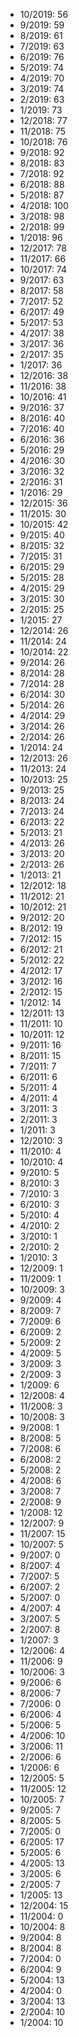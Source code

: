 *  10/2019: 56
*  9/2019: 59
*  8/2019: 61
*  7/2019: 63
*  6/2019: 76
*  5/2019: 74
*  4/2019: 70
*  3/2019: 74
*  2/2019: 63
*  1/2019: 73
*  12/2018: 77
*  11/2018: 75
*  10/2018: 76
*  9/2018: 92
*  8/2018: 83
*  7/2018: 92
*  6/2018: 88
*  5/2018: 87
*  4/2018: 100
*  3/2018: 98
*  2/2018: 99
*  1/2018: 96
*  12/2017: 78
*  11/2017: 66
*  10/2017: 74
*  9/2017: 63
*  8/2017: 58
*  7/2017: 52
*  6/2017: 49
*  5/2017: 53
*  4/2017: 38
*  3/2017: 36
*  2/2017: 35
*  1/2017: 36
*  12/2016: 38
*  11/2016: 38
*  10/2016: 41
*  9/2016: 37
*  8/2016: 40
*  7/2016: 40
*  6/2016: 36
*  5/2016: 29
*  4/2016: 30
*  3/2016: 32
*  2/2016: 31
*  1/2016: 29
*  12/2015: 36
*  11/2015: 30
*  10/2015: 42
*  9/2015: 40
*  8/2015: 32
*  7/2015: 31
*  6/2015: 29
*  5/2015: 28
*  4/2015: 29
*  3/2015: 30
*  2/2015: 25
*  1/2015: 27
*  12/2014: 26
*  11/2014: 24
*  10/2014: 22
*  9/2014: 26
*  8/2014: 28
*  7/2014: 28
*  6/2014: 30
*  5/2014: 26
*  4/2014: 29
*  3/2014: 26
*  2/2014: 26
*  1/2014: 24
*  12/2013: 26
*  11/2013: 24
*  10/2013: 25
*  9/2013: 25
*  8/2013: 24
*  7/2013: 24
*  6/2013: 22
*  5/2013: 21
*  4/2013: 26
*  3/2013: 20
*  2/2013: 26
*  1/2013: 21
*  12/2012: 18
*  11/2012: 21
*  10/2012: 21
*  9/2012: 20
*  8/2012: 19
*  7/2012: 15
*  6/2012: 21
*  5/2012: 22
*  4/2012: 17
*  3/2012: 16
*  2/2012: 15
*  1/2012: 14
*  12/2011: 13
*  11/2011: 10
*  10/2011: 12
*  9/2011: 16
*  8/2011: 15
*  7/2011: 7
*  6/2011: 6
*  5/2011: 4
*  4/2011: 4
*  3/2011: 3
*  2/2011: 3
*  1/2011: 3
*  12/2010: 3
*  11/2010: 4
*  10/2010: 4
*  9/2010: 5
*  8/2010: 3
*  7/2010: 3
*  6/2010: 3
*  5/2010: 4
*  4/2010: 2
*  3/2010: 1
*  2/2010: 2
*  1/2010: 3
*  12/2009: 1
*  11/2009: 1
*  10/2009: 3
*  9/2009: 4
*  8/2009: 7
*  7/2009: 6
*  6/2009: 2
*  5/2009: 2
*  4/2009: 5
*  3/2009: 3
*  2/2009: 3
*  1/2009: 6
*  12/2008: 4
*  11/2008: 3
*  10/2008: 3
*  9/2008: 1
*  8/2008: 5
*  7/2008: 6
*  6/2008: 2
*  5/2008: 2
*  4/2008: 6
*  3/2008: 7
*  2/2008: 9
*  1/2008: 12
*  12/2007: 9
*  11/2007: 15
*  10/2007: 5
*  9/2007: 0
*  8/2007: 4
*  7/2007: 5
*  6/2007: 2
*  5/2007: 0
*  4/2007: 4
*  3/2007: 5
*  2/2007: 8
*  1/2007: 3
*  12/2006: 4
*  11/2006: 9
*  10/2006: 3
*  9/2006: 6
*  8/2006: 7
*  7/2006: 0
*  6/2006: 4
*  5/2006: 5
*  4/2006: 10
*  3/2006: 11
*  2/2006: 6
*  1/2006: 6
*  12/2005: 5
*  11/2005: 12
*  10/2005: 7
*  9/2005: 7
*  8/2005: 5
*  7/2005: 0
*  6/2005: 17
*  5/2005: 6
*  4/2005: 13
*  3/2005: 6
*  2/2005: 7
*  1/2005: 13
*  12/2004: 15
*  11/2004: 0
*  10/2004: 8
*  9/2004: 8
*  8/2004: 8
*  7/2004: 0
*  6/2004: 9
*  5/2004: 13
*  4/2004: 0
*  3/2004: 13
*  2/2004: 10
*  1/2004: 10